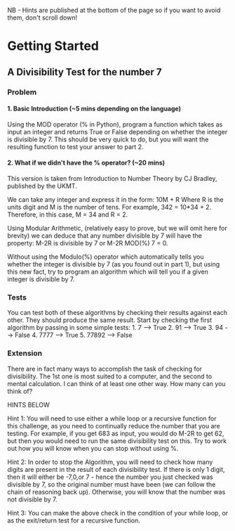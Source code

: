 NB - Hints are published at the bottom of the page so if you want to avoid them, don't scroll down!
<h1>Getting Started</h1>
<h2>A Divisibility Test for the number 7</h2>

<h3>Problem</h3>

<h4>1. Basic Introduction (~5 mins depending on the language)</h4>
 Using the MOD operator (% in Python), program a function which takes as input an integer and returns True or False depending on whether the integer is divisible by 7. This should be very quick to do, but you will want the resulting function to test your answer to part 2. 

<h4>2. What if we didn't have the % operator? (~20 mins)</h4> 

This version is taken from Introduction to Number Theory by CJ Bradley, published by the UKMT.

We can take any integer and express it in the form:
	10M + R
Where R is the units digit and M is the number of tens.
For example, 342 = 10*34 + 2. Therefore, in this case, M = 34 and R = 2.

Using Modular Arithmetic, (relatively easy to prove, but we will omit here for brevity) we can deduce that any number divisible by 7 will have the property:
	M-2R is divisible by 7 or M-2R MOD(%) 7 = 0.

Without using the Modulo(%) operator which automatically tells you whether the integer is divisible by 7 (as you found out in part 1), but using this new fact, try to program an algorithm which will tell you if a given integer is divisible by 7.

<h3>Tests</h3>
You can test both of these algorithms by checking their results against each other. They should produce the same result. Start by checking the first algorithm by passing in some simple tests:
1. 7 --> True
2. 91 --> True
3. 94 --> False
4. 7777 --> True
5. 77892 --> False

<h3>Extension</h3>
There are in fact many ways to accomplish the task of checking for divisibility. The 1st one is most suited to a computer, and the second to mental calculation. I can think of at least one other way. How many can you think of?


HINTS BELOW














Hint 1: You will need to use either a while loop or a recursive function for this challenge, as you need to continually reduce the number that you are testing. For example, if you get 683 as input, you would do M-2R to get 62, but then you would need to run the same divisibility test on this. Try to work out how you will know when you can stop without using %.





Hint 2: In order to stop the Algorithm, you will need to check how many digits are present in the result of each divisibility test. If there is only 1 digit, then it will either be -7,0,or 7 - hence the number you just checked was divisible by 7, so the original number must have been (we can follow the chain of reasoning back up). Otherwise, you will know that the number was not divisible by 7.






Hint 3: You can make the above check in the condition of your while loop, or as the exit/return test for a recursive function. 
